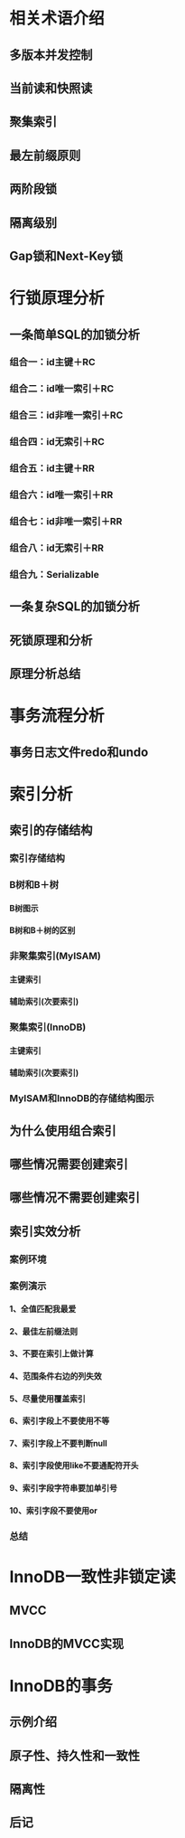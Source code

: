 # 相关术语介绍

## 多版本并发控制

## 当前读和快照读

## 聚集索引

## 最左前缀原则

## 两阶段锁

## 隔离级别

## Gap锁和Next-Key锁

# 行锁原理分析

## 一条简单SQL的加锁分析

### 组合一：id主键＋RC

### 组合二：id唯一索引＋RC

### 组合三：id非唯一索引＋RC

### 组合四：id无索引＋RC

### 组合五：id主键＋RR

### 组合六：id唯一索引＋RR

### 组合七：id非唯一索引＋RR

### 组合八：id无索引＋RR

### 组合九：Serializable

## 一条复杂SQL的加锁分析

## 死锁原理和分析

## 原理分析总结

# 事务流程分析

## 事务日志文件redo和undo

# 索引分析

## 索引的存储结构

### 索引存储结构

### B树和B＋树

#### B树图示

#### B树和B＋树的区别

### 非聚集索引(MyISAM)

#### 主键索引

#### 辅助索引(次要索引)

### 聚集索引(InnoDB)

#### 主键索引

#### 辅助索引(次要索引)

### MyISAM和InnoDB的存储结构图示

## 为什么使用组合索引

## 哪些情况需要创建索引

## 哪些情况不需要创建索引

## 索引实效分析

### 案例环境

### 案例演示

#### 1、全值匹配我最爱

#### 2、最佳左前缀法则

#### 3、不要在索引上做计算

#### 4、范围条件右边的列失效

#### 5、尽量使用覆盖索引

#### 6、索引字段上不要使用不等

#### 7、索引字段上不要判断null

#### 8、索引字段使用like不要通配符开头

#### 9、索引字段字符串要加单引号

#### 10、索引字段不要使用or

### 总结

# InnoDB一致性非锁定读

## MVCC

## InnoDB的MVCC实现

# InnoDB的事务

## 示例介绍

## 原子性、持久性和一致性

## 隔离性

## 后记